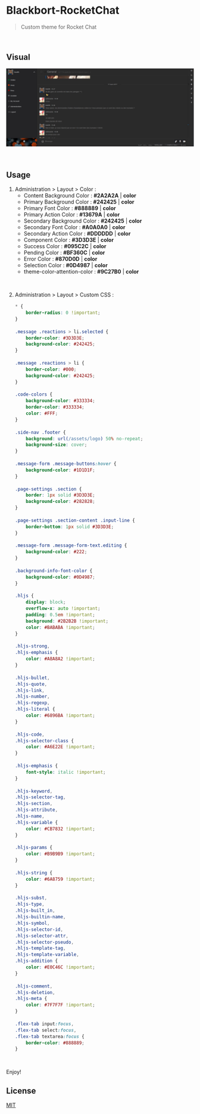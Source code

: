 # Blackbort-RocketChat
> Custom theme for Rocket Chat

<br>

## Visual

![Capture Blackbort RocketChat theme](capture-blackbort-rocketchat-theme.jpg "Capture Blackbort RocketChat theme")

<br>

## Usage

1. Administration > Layout > Color :
    - Content Background Color : **#2A2A2A** | **color**
    - Primary Background Color : **#242425** | **color**
    - Primary Font Color : **#888889** | **color**
    - Primary Action Color : **#13679A** | **color**
    - Secondary Background Color : **#242425** | **color**
    - Secondary Font Color : **#A0A0A0** | **color**
    - Secondary Action Color : **#DDDDDD** | **color**
    - Component Color : **#3D3D3E** | **color**
    - Success Color : **#095C2C** | **color**
    - Pending Color : **#BF360C** | **color**
    - Error Color : **#870D0D** | **color**
    - Selection Color : **#0D4987** | **color**
    - theme-color-attention-color : **#9C27B0** | **color**

<br>

2. Administration > Layout > Custom CSS :
    ```css
    * {
        border-radius: 0 !important;
    }
    
    .message .reactions > li.selected {
        border-color: #3D3D3E;
        background-color: #242425;
    }
    
    .message .reactions > li {
        border-color: #000;
        background-color: #242425;
    }
    
    .code-colors {
        background-color: #333334;
        border-color: #333334;
        color: #FFF;
    }
    
    .side-nav .footer {
        background: url(/assets/logo) 50% no-repeat;
        background-size: cover;
    }
    
    .message-form .message-buttons:hover {
        background-color: #1D1D1F;
    }
    
    .page-settings .section {
        border: 1px solid #3D3D3E;
        background-color: #282828;
    }
    
    .page-settings .section-content .input-line {
        border-bottom: 1px solid #3D3D3E;
    }
    
    .message-form .message-form-text.editing {
        background-color: #222;
    }
    
    .background-info-font-color {
        background-color: #0D4987;
    }
    
    .hljs {
        display: block;
        overflow-x: auto !important;
        padding: 0.5em !important;
        background: #2B2B2B !important;
        color: #BABABA !important;
    }
    
    .hljs-strong,
    .hljs-emphasis {
        color: #A8A8A2 !important;
    }
    
    .hljs-bullet,
    .hljs-quote,
    .hljs-link,
    .hljs-number,
    .hljs-regexp,
    .hljs-literal {
        color: #6896BA !important;
    }
    
    .hljs-code,
    .hljs-selector-class {
        color: #A6E22E !important;
    }
    
    .hljs-emphasis {
        font-style: italic !important;
    }
    
    .hljs-keyword,
    .hljs-selector-tag,
    .hljs-section,
    .hljs-attribute,
    .hljs-name,
    .hljs-variable {
        color: #CB7832 !important;
    }
    
    .hljs-params {
        color: #B9B9B9 !important;
    }
    
    .hljs-string {
        color: #6A8759 !important;
    }
    
    .hljs-subst,
    .hljs-type,
    .hljs-built_in,
    .hljs-builtin-name,
    .hljs-symbol,
    .hljs-selector-id,
    .hljs-selector-attr,
    .hljs-selector-pseudo,
    .hljs-template-tag,
    .hljs-template-variable,
    .hljs-addition {
        color: #E0C46C !important;
    }
    
    .hljs-comment,
    .hljs-deletion,
    .hljs-meta {
        color: #7F7F7F !important;
    }
 
    .flex-tab input:focus,
    .flex-tab select:focus,
    .flex-tab textarea:focus {
        border-color: #888889;
    }
    ```

<br>

Enjoy!

## License

[MIT](LICENSE)